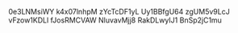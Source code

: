 0e3LNMsiWY
k4x07lnhpM
zYcTcDF1yL
Uy1BBfgU64
zgUM5v9LcJ
vFzow1KDLl
fJosRMCVAW
NluvavMjj8
RakDLwyIJ1
BnSp2jC1mu
